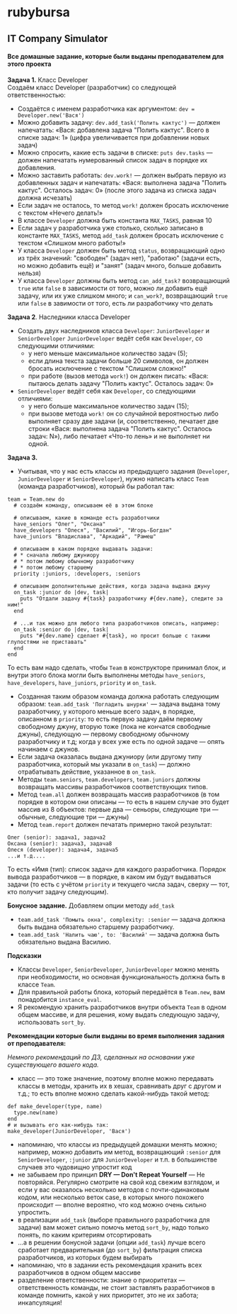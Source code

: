# rubybursa
## IT Company Simulator
#### Все домашные задание, которые были выданы преподавателем для этого проекта

**Задача 1.** Класс Developer<br/>
Создаём класс Developer (разработчик) со следующей ответственностью:<br/>
- Создаётся с именем разработчика как аргументом: `dev = Developer.new('Вася')`
- Можно добавить задачу: `dev.add_task('Полить кактус')` — должен напечатать: 
«Вася: добавлена задача "Полить кактус". Всего в списке задач: 1» (цифра увеличивается при добавлении новых задач)
- Можно спросить, какие есть задачи в списке: `puts dev.tasks` — должен напечатать нумерованный список задач в порядке их добавления.
- Можно заставить работать: `dev.work!` — должен выбрать первую из добавленных задач и напечатать:
«Вася: выполнена задача "Полить кактус". Осталось задач: 0» (после этого задача из списка задач должна исчезать)
- Если задач не осталось, то метод `work!` должен бросать исключение с текстом «Нечего делать!»
- В классе `Developer` должна быть константа `MAX_TASKS`, равная 10
- Если задач у разработчика уже столько, сколько записано в константе `MAX_TASKS`, метод `add_task` должен бросать
исключение с текстом «Слишком много работы!»
- У класса `Developer` должен быть метод `status`, возвращающий одно из трёх значений: "свободен" (задач нет), "работаю"
(задачи есть, но можно добавить ещё) и "занят" (задач много, больше добавить нельзя)
- У класса `Developer` должны быть метод `can_add_task?` возвращающий `true` или `false` в зависимости от того, можно ли
добавить ещё задачу, или их уже слишком много; и `can_work?`, возвращающий `true` или `false` в завимости от того, есть
ли разработчику что делать

**Задача 2**. Наследники класса Developer
- Создать двух наследников класса `Developer`: `JuniorDeveloper` и `SeniorDeveloper`
`JuniorDeveloper` ведёт себя как `Developer`, со следующими отличиями:
  - у него меньше максимальное количество задач (5);
  - если длина текста задачи больше 20 символов, он должен бросать исключение с текстом "Слишком сложно!"
  - при работе (вызов метода `work!`) он должен писать: «Вася: пытаюсь делать задачу "Полить кактус". Осталось задач: 0»
- `SeniorDeveloper` ведёт себя как `Developer`, со следующими отличиями:
  - у него больше максимальное количество задач (15);
  - при вызове метода `work!` он со случайной вероятностью либо выполняет сразу две задачи (и, соответственно, печатает
  две строки «Вася: выполнена задача "Полить кактус". Осталось задач: N»), либо печатает 
  «Что-то лень» и не выполняет ни одной.
  
  
**Задача 3.** 
- Учитывая, что у нас есть классы из предыдущего задания (`Developer`, `JuniorDeveloper` и `SeniorDeveloper`),
нужно написать класс `Team` (команда разработчиков), который бы работал так:
```
team = Team.new do
  # создаём команду, описываем её в этом блоке

  # описываем, какие в команде есть разработчики
  have_seniors "Олег", "Оксана"
  have_developers "Олеся", "Василий", "Игорь-Богдан"
  have_juniors "Владислава", "Аркадий", "Рамеш"

  # описываем в каком порядке выдавать задачи:
  # * сначала любому джуниору
  # * потом любому обычному разработчику
  # * потом любому старшему
  priority :juniors, :developers, :seniors

  # описываем дополнительные действия, когда задача выдана джуну
  on_task :junior do |dev, task|
    puts "Отдали задачу #{task} разработчику #{dev.name}, следите за ним!"
  end

  # ...и так можно для любого типа разработчиков описать, например:
  on_task :senior do |dev, task|
    puts "#{dev.name} сделает #{task}, но просит больше с такими глупостями не приставать"
  end
end
```
То есть вам надо сделать, чтобы `Team` в конструкторе принимал блок, и внутри этого блока могли быть выполнены методы
`have_seniors`, `have_developers`, `have_juniors`, `priority` и `on_task`.

- Созданная таким образом команда должна работать следующим образом:
`team.add_task 'Погладить шнурки'` — задача выдана тому разработчику, у которого меньше всего задач, в порядке, 
описанном в `priority`: то есть первую задачу даём первому свободному джуну, вторую тоже (пока не кончатся 
свободные джуны), следующую — первому свободному обычному разработчику и т.д; когда у всех уже есть по одной задаче — опять
начинаем с джунов.
- Если задача оказалась выдана джуниору (или другому типу разработчика, который мы указали в `on_task`) — должно 
отрабатывать действие, указанное в `on_task`.
- Методы `team.seniors`, `team.developers`, `team.juniors` должны возвращать массивы разработчиков соответствующих типов.
- Метод `team.all` должен возвращать массив разработчиков (в том порядке в котором они описаны — то есть в нашем случае 
это будет массив из 8 объектов: первые два — сеньоры, следующие три — обычные, следующие три — джуны)
- Метод `team.report` должен печатать примерно такой результат:
```
Олег (senior): задача1, задача2
Оксана (senior): задача3, задача8
Олеся (developer): задача4, задача5
...и т.д....
```
То есть «Имя (тип): список задач» для каждого разработчика. Порядок вывода разработчиков — в порядке, в каком им будут
выдаваться задачи (то есть с учётом `priority` и текущего числа задач, сверху — тот, кто получит задачу следующим).

**Бонусное задание.** Добавляем опции методу `add_task`
- `team.add_task 'Помыть окна', complexity: :senior` — задача должна быть выдана обязательно старшему разработчику.
- `team.add_task 'Налить чаю', to: 'Василий'` — задача должна быть обязательно выдана Василию.

**Подсказки**
- Классы `Developer`, `SeniorDeveloper`, `JuniorDeveloper` можно менять при необходимости, но основная функциональность
должна быть в классе `Team`.
- Для правильной работы блока, который передаётся в `Team.new`, вам понадобится `instance_eval`.
- Я рекомендую хранить разработчиков внутри объекта `Team` в одном общем массиве, и для решения, кому выдать следующую
задачу, использовать `sort_by`.

**Рекомендации которые были выданы во время выполнения задания от преподавателя:**

*Немного рекомендаций по ДЗ, сделанных на основании уже существующего вашего кода.*
 
- класс — это тоже значение, поэтому вполне можно передавать классы в методы, хранить их в хешах, сравнивать друг с другом
и т.д.; то есть вполне можно сделать какой-нибудь такой метод:
```
def make_developer(type, name)
  type.new(name)
end
# и вызывать его как-нибудь так:
make_developer(JuniorDeveloper, 'Вася')
```
- напоминаю, что классы из предыдущей домашки менять можно; например, можно добавить им метод, возвращающий `:senior` для
`SeniorDeveloper`, `:junior` для `JuniorDeveloper` и т.п. в большинстве случаев это чудовищно упростит код
- не забываем про принцип **DRY — Don't Repeat Yourself** — Не повторяйся. Регулярно смотрите на свой код свежим взглядом,
и если у вас оказалось несколько методов с почти-одинаковым кодом, или несколько веток case, в которых много похожего
происходит — вполне вероятно, что код можно очень сильно упростить.
- в реализации `add_task` (выборе правильного разработчика для задачи) вам может сильно помочь метод `sort_by`, надо только
понять, по каким критериям отсортировать
- ...а в решении бонусной задачи (опции `add_task`) лучше всего сработает предварительная (до `sort_by`) фильтрация списка
разработчиков, из которых будем выбирать
- напоминаю, что в задании есть рекомендация хранить всех разработчиков в одном общем массиве
- разделение ответственности: знание о приоритетах — ответственность команды, не стоит заставлять разработчиков в команде
помнить, какой у них приоритет, это не их забота; инкапсуляция!

